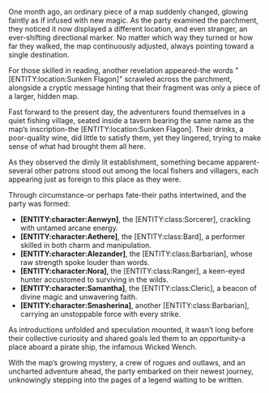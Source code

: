 <p>One month ago, an ordinary piece of a map suddenly changed, glowing faintly as if infused with new magic. As the party examined the parchment, they noticed it now displayed a different location, and even stranger, an ever-shifting directional marker. No matter which way they turned or how far they walked, the map continuously adjusted, always pointing toward a single destination.</p>

<p>For those skilled in reading, another revelation appeared-the words "[ENTITY:location:Sunken Flagon]" scrawled across the parchment, alongside a cryptic message hinting that their fragment was only a piece of a larger, hidden map.</p>

<p>Fast forward to the present day, the adventurers found themselves in a quiet fishing village, seated inside a tavern bearing the same name as the map’s inscription-the [ENTITY:location:Sunken Flagon]. Their drinks, a poor-quality wine, did little to satisfy them, yet they lingered, trying to make sense of what had brought them all here.</p>

<p>As they observed the dimly lit establishment, something became apparent-several other patrons stood out among the local fishers and villagers, each appearing just as foreign to this place as they were.</p>

<p>Through circumstance-or perhaps fate-their paths intertwined, and the party was formed:</p>
<ul>
<li><strong>[ENTITY:character:Aenwyn]</strong>, the [ENTITY:class:Sorcerer], crackling with untamed arcane energy.</li>
<li><strong>[ENTITY:character:Aethere]</strong>, the [ENTITY:class:Bard], a performer skilled in both charm and manipulation.</li>
<li><strong>[ENTITY:character:Alezander]</strong>, the [ENTITY:class:Barbarian], whose raw strength spoke louder than words.</li>
<li><strong>[ENTITY:character:Nora]</strong>, the [ENTITY:class:Ranger], a keen-eyed hunter accustomed to surviving in the wilds.</li>
<li><strong>[ENTITY:character:Samantha]</strong>, the [ENTITY:class:Cleric], a beacon of divine magic and unwavering faith.</li>
<li><strong>[ENTITY:character:Smasherina]</strong>, another [ENTITY:class:Barbarian], carrying an unstoppable force with every strike.</li>
</ul>

<p>As introductions unfolded and speculation mounted, it wasn’t long before their collective curiosity and shared goals led them to an opportunity-a place aboard a pirate ship, the infamous Wicked Wench.</p>

<p>With the map’s growing mystery, a crew of rogues and outlaws, and an uncharted adventure ahead, the party embarked on their newest journey, unknowingly stepping into the pages of a legend waiting to be written.</p>
